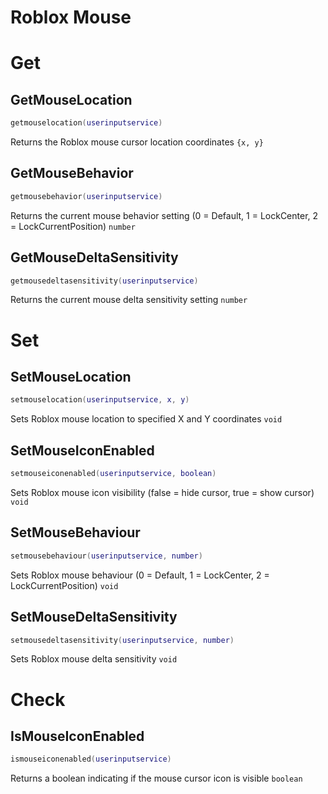 # Roblox Mouse
# Get

## GetMouseLocation
```lua
getmouselocation(userinputservice)
```
Returns the Roblox mouse cursor location coordinates `{x, y}`

## GetMouseBehavior
```lua
getmousebehavior(userinputservice)
```
Returns the current mouse behavior setting (0 = Default, 1 = LockCenter, 2 = LockCurrentPosition) `number`

## GetMouseDeltaSensitivity
```lua
getmousedeltasensitivity(userinputservice)
```
Returns the current mouse delta sensitivity setting `number`

# Set
## SetMouseLocation
```lua
setmouselocation(userinputservice, x, y)
```
Sets Roblox mouse location to specified X and Y coordinates `void`

## SetMouseIconEnabled
```lua
setmouseiconenabled(userinputservice, boolean)
```
Sets Roblox mouse icon visibility (false = hide cursor, true = show cursor) `void`

## SetMouseBehaviour
```lua
setmousebehaviour(userinputservice, number)
```
Sets Roblox mouse behaviour (0 = Default, 1 = LockCenter, 2 = LockCurrentPosition) `void`

## SetMouseDeltaSensitivity
```lua
setmousedeltasensitivity(userinputservice, number)
```
Sets Roblox mouse delta sensitivity `void`

# Check
## IsMouseIconEnabled
```lua
ismouseiconenabled(userinputservice)
```
Returns a boolean indicating if the mouse cursor icon is visible `boolean`